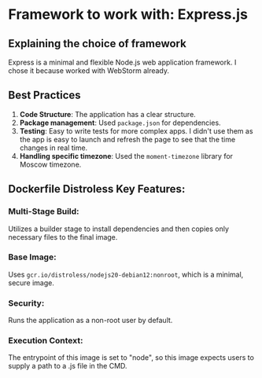 # Framework to work with: Express.js

## Explaining the choice of framework
Express is a minimal and flexible Node.js web application framework. I chose it because worked with WebStorm already.

## Best Practices
1. **Code Structure**: The application has a clear structure.
2. **Package management**: Used `package.json` for dependencies.
3. **Testing**: Easy to write tests for more complex apps. I didn't use them as the app is easy to launch and refresh the page to see that the time changes in real time.
4. **Handling specific timezone**: Used the `moment-timezone` library for Moscow timezone.

##  **Dockerfile Distroless Key Features**:
### **Multi-Stage Build**:
Utilizes a builder stage to install dependencies and then copies only necessary files to the final image.
### **Base Image**:
Uses `gcr.io/distroless/nodejs20-debian12:nonroot`, which is a minimal, secure image.
### **Security**:
Runs the application as a non-root user by default.
### **Execution Context**:
The entrypoint of this image is set to "node", so this image expects users to supply a path to a .js file in the CMD.